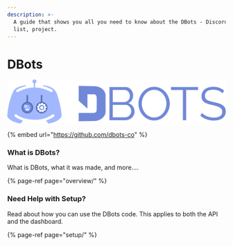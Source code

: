 ```yaml
---
description: >-
  A guide that shows you all you need to know about the DBots - Discord bot
  list, project.
---
```


# DBots

![DBots - Find the Best Discord Bots](../../.gitbook/assets/image%20%2840%29.png)

{% embed url="https://github.com/dbots-co" %}

### What is DBots?

What is DBots, what it was made, and more....

{% page-ref page="overview/" %}

### Need Help with Setup?

Read about how you can use the DBots code. This applies to both the API and the dashboard.

{% page-ref page="setup/" %}

